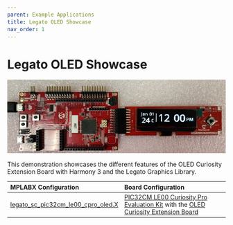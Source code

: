 ```yaml
---
parent: Example Applications
title: Legato OLED Showcase
nav_order: 1
---
```


# Legato OLED Showcase

![](../../docs/images/legato_sc_pic32cm_le00_cpro_oled_app1.png)

This demonstration showcases the different features of the OLED Curiosity Extension Board with Harmony 3 and the Legato Graphics Library.

|MPLABX Configuration|Board Configuration|
|:-------------------|:------------------|
| [legato\_sc\_pic32cm\_le00\_cpro\_oled.X](./firmware/legato_sc_pic32cm_le00_cpro_oled.X/readme.md) | [PIC32CM LE00 Curiosity Pro Evaluation Kit](https://www.microchip.com/en-us/development-tool/EV80P12A) with the [OLED Curiosity Extension Board](https://www.microchip.com/oled) |
